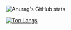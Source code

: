 ![Anurag's GitHub stats](https://github-readme-stats.vercel.app/api?username=anuraghazra&show_icons=true&theme=buefy)

[![Top Langs](https://github-readme-stats.vercel.app/api/top-langs/?username=anuraghazra)](https://github.com/anuraghazra/github-readme-stats)
